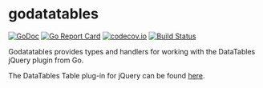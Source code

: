 godatatables
============

[![GoDoc](https://godoc.org/github.com/basvdlei/godatatables?status.svg)](https://godoc.org/github.com/basvdlei/godatatables)
[![Go Report Card](https://goreportcard.com/badge/github.com/basvdlei/godatatables)](https://goreportcard.com/report/github.com/basvdlei/godatatables)
[![codecov.io](https://codecov.io/github/basvdlei/godatatables/coverage.svg?branch=master)](https://codecov.io/github/basvdlei/godatatables)
[![Build Status](https://travis-ci.org/basvdlei/godatatables.svg?branch=master)](https://travis-ci.org/basvdlei/godatatables)

Godatatables provides types and handlers for working with the DataTables jQuery
plugin from Go.

The DataTables Table plug-in for jQuery can be found [here](https://datatables.net/).
